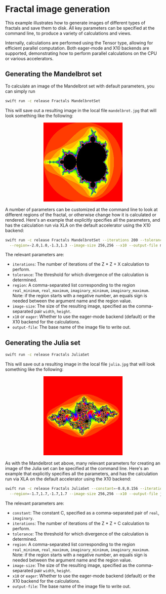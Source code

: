 # Fractal image generation

This example illustrates how to generate images of different types of fractals and save them to disk. All key
parameters can be specified at the command line, to produce a variety of calculations and views. 

Internally, calculations are performed using the Tensor type, allowing for efficient parallel computation. Both
eager-mode and X10 backends are supported, demonstrating how to perform parallel calculations on the CPU or
various accelerators.

## Generating the Mandelbrot set

To calculate an image of the Mandelbrot set with default parameters, you can simply run

```sh
swift run -c release Fractals MandelbrotSet
```

This will save out a resulting image in the local file `mandelbrot.jpg` that will look something like the following:

<p align="center">
<img src="images/mandelbrot.jpg" height="256" width="256">
</p>

A number of parameters can be customized at the command line to look at different regions of the fractal, or
otherwise change how it is calculated or rendered. Here's an example that explicitly specifies all the
parameters, and has the calculation run via XLA on the default accelerator using the X10 backend:

```sh
swift run -c release Fractals MandelbrotSet --iterations 200 --tolerance 4.0 \
  --region=-2.0,1.0,-1.3,1.3 --image-size 256,256 --x10 --output-file mandelbrot 
```

The relevant parameters are:

- `iterations`: The number of iterations of the Z * Z + X calculation to perform. 
- `tolerance`: The threshold for which divergence of the calculation is determined. 
- `region`: A comma-separated list corresponding to the region `real_minimum`,
  `real_maximum`, `imaginary_minimum`, `imaginary_maximum`. Note: if the region starts
  with a negative number, an equals sign is needed between the argument name and the region value. 
- `image-size`: The size of the resulting image, specified as the comma-separated pair `width`, `height`.
- `x10` or `eager`: Whether to use the eager-mode backend (default) or the X10 backend for the calculations.
- `output-file`: The base name of the image file to write out.

## Generating the Julia set

```sh
swift run -c release Fractals JuliaSet
```

This will save out a resulting image in the local file `julia.jpg` that will look something like the following:

<p align="center">
<img src="images/julia.jpg" height="256" width="256">
</p>

As with the Mandelbrot set above, many relevant parameters for creating an image of the Julia set can be specified at
the command line. Here's an example that explicitly specifies all the parameters, and has the calculation run via XLA
on the default accelerator using the X10 backend:

```sh
swift run -c release Fractals JuliaSet --constant=-0.8,0.156 --iterations 200 --tolerance 4.0 \
  --region=-1.7,1.7,-1.7,1.7 --image-size 256,256 --x10 --output-file julia 
```
The relevant parameters are:

- `constant`: The constant C, specified as a comma-separated pair of `real`, `imaginary`. 
- `iterations`: The number of iterations of the Z * Z + C calculation to perform. 
- `tolerance`: The threshold for which divergence of the calculation is determined. 
- `region`: A comma-separated list corresponding to the region `real_minimum`,
   `real_maximum`, `imaginary_minimum`, `imaginary_maximum`. Note: if the region starts
   with a negative number, an equals sign is needed between the argument name and the region value. 
- `image-size`: The size of the resulting image, specified as the comma-separated pair `width`, `height`.
- `x10` or `eager`: Whether to use the eager-mode backend (default) or the X10 backend for the calculations.
- `output-file`: The base name of the image file to write out.
